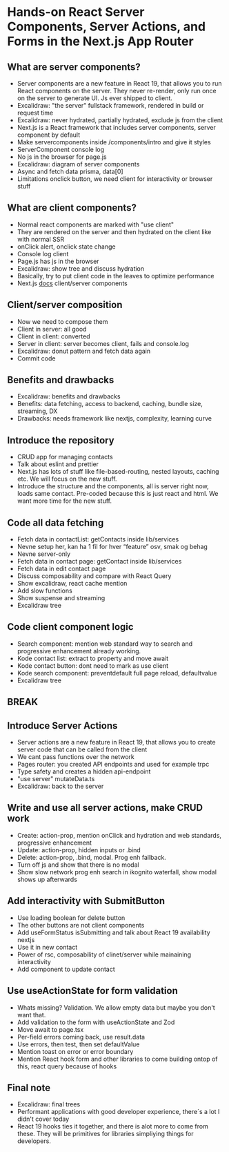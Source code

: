 # Hands-on React Server Components, Server Actions, and Forms in the Next.js App Router

## What are server components?

- Server components are a new feature in React 19, that allows you to run React components on the server. They never re-render, only run once on the server to generate UI. Js ever shipped to client.
- Excalidraw: "the server" fullstack framework, rendered in build or request time
- Excalidraw: never hydrated, partially hydrated, exclude js from the client
- Next.js is a React framework that includes server components, server component by default
- Make servercomponents inside /components/intro and give it styles
- ServerComponent console log
- No js in the browser for page.js
- Excalidraw: diagram of server components
- Async and fetch data prisma, data[0]
- Limitations onclick button, we need client for interactivity or browser stuff

## What are client components?

- Normal react components are marked with "use client"
- They are rendered on the server and then hydrated on the client like with normal SSR
- onClick alert, onclick state change
- Console log client
- Page.js has js in the browser
- Excalidraw: show tree and discuss hydration
- Basically, try to put client code in the leaves to optimize performance
- Next.js [docs](https://nextjs.org/docs/app/building-your-application/rendering/composition-patterns) client/server components

## Client/server composition

- Now we need to compose them
- Client in server: all good
- Client in client: converted
- Server in client: server becomes client, fails and console.log
- Excalidraw: donut pattern and fetch data again
- Commit code

## Benefits and drawbacks

- Excalidraw: benefits and drawbacks
- Benefits: data fetching, access to backend, caching, bundle size, streaming, DX
- Drawbacks: needs framework like nextjs, complexity, learning curve

## Introduce the repository

- CRUD app for managing contacts
- Talk about eslint and prettier
- Next.js has lots of stuff like file-based-routing, nested layouts, caching etc. We will focus on the new stuff.
- Introduce the structure and the components, all is server right now, loads same contact. Pre-coded because this is just react and html. We want more time for the new stuff.

## Code all data fetching

- Fetch data in contactList: getContacts inside lib/services
- Nevne setup her, kan ha 1 fil for hver “feature” osv, smak og behag
- Nevne server-only
- Fetch data in contact page: getContact inside lib/services
- Fetch data in edit contact page
- Discuss composability and compare with React Query
- Show excalidraw, react cache mention
- Add slow functions
- Show suspense and streaming
- Excalidraw tree

## Code client component logic

- Search component: mention web standard way to search and progressive enhancement already working.
- Kode contact list: extract to property and move await
- Kode contact button: dont need to mark as use client
- Kode search component: preventdefault full page reload, defaultvalue
- Excalidraw tree

## BREAK

## Introduce Server Actions

- Server actions are a new feature in React 19, that allows you to create server code that can be called from the client
- We cant pass functions over the network
- Pages router: you created API endpoints and used for example trpc
- Type safety and creates a hidden api-endpoint
- "use server" mutateData.ts
- Excalidraw: back to the server

## Write and use all server actions, make CRUD work

- Create: action-prop, mention onClick and hydration and web standards, progressive enhancement
- Update: action-prop, hidden inputs or .bind
- Delete: action-prop, .bind, modal. Prog enh fallback.
- Turn off js and show that there is no modal
- Show slow network prog enh search in ikognito waterfall, show modal shows up afterwards

## Add interactivity with SubmitButton

- Use loading boolean for delete button
- The other buttons are not client components
- Add useFormStatus isSubmitting and talk about React 19 availability nextjs
- Use it in new contact
- Power of rsc, composability of clinet/server while mainaining interactivity
- Add component to update contact

## Use useActionState for form validation

- Whats missing? Validation. We allow empty data but maybe you don't want that.
- Add validation to the form with useActionState and Zod
- Move await to page.tsx
- Per-field errors coming back, use result.data
- Use errors, then test, then set defaultValue
- Mention toast on error or error boundary
- Mention React hook form and other libraries to come building ontop of this, react query because of hooks

## Final note

- Excalidraw: final trees
- Performant applications with good developer experience, there´s a lot I didn't cover today
- React 19 hooks ties it together, and there is alot more to come from these. They will be primitives for libraries simpliying things for developers.
